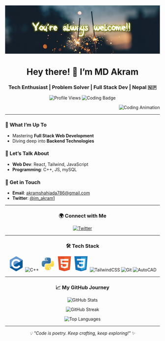 ![banner](https://github.com/IamAkram321/IamAkram321/blob/main/banner1.jpg) <!-- We'll upgrade this below -->

<h1 align="center">Hey there! 👋 I’m MD Akram</h1>
<h3 align="center">Tech Enthusiast | Problem Solver | Full Stack Dev | Nepal 🇳🇵</h3>

<div align="center">
  <img src="https://komarev.com/ghpvc/?username=iamakram321&label=Profile%20Views&color=ff2e63&style=flat-square" alt="Profile Views" />
  <img src="https://img.shields.io/badge/Coding%20is%20Art-1f1f1f?style=flat-square&logo=codepen&logoColor=fff" alt="Coding Badge" />
</div>

<p align="right">
  <img src="https://media.giphy.com/media/L1R1tvI9svkIWwpVYr/giphy.gif" alt="Coding Animation" width="300" />
</p>

---

### 🌟 **What I’m Up To**
- Mastering **Full Stack Web Development**  
- Diving deep into **Backend Technologies**    

### 💬 **Let’s Talk About**
- **Web Dev**: React, Tailwind, JavaScript  
- **Programming**: C++, JS, mySQL  

### 📩 **Get in Touch**
- **Email**: [akramshahjada786@gmail.com](mailto:akramshahjada786@gmail.com)  
- **Twitter**: [@im_akram1](https://twitter.com/im_akram1)  

---

<h3 align="center">🌍 Connect with Me</h3>
<p align="center">
  <a href="https://twitter.com/im_akram1" target="_blank">
    <img src="https://img.shields.io/badge/Twitter-1DA1F2?style=for-the-badge&logo=twitter&logoColor=white" alt="Twitter" />
  </a>
  <!-- Add more socials like LinkedIn or Discord if you have them! -->
</p>

---

<h3 align="center">🛠️ Tech Stack</h3>
<p align="center">
  <img src="https://raw.githubusercontent.com/devicons/devicon/master/icons/c/c-original.svg" alt="C" width="50" height="50" title="C"/>
  <img src="https://cdn.jsdelivr.net/gh/devicons/devicon@latest/icons/cplusplus/cplusplus-original.svg" alt="C++" width="50" height="50" title="C++"/>
  <img src="https://raw.githubusercontent.com/devicons/devicon/master/icons/python/python-original.svg" alt="Python" width="50" height="50" title="Python"/>
  <img src="https://raw.githubusercontent.com/devicons/devicon/master/icons/html5/html5-original.svg" alt="HTML5" width="50" height="50" title="HTML5"/>
  <img src="https://raw.githubusercontent.com/devicons/devicon/master/icons/css3/css3-original.svg" alt="CSS3" width="50" height="50" title="CSS3"/>
  <img src="https://www.vectorlogo.zone/logos/tailwindcss/tailwindcss-icon.svg" alt="TailwindCSS" width="50" height="50" title="TailwindCSS"/>
  <img src="https://www.vectorlogo.zone/logos/git-scm/git-scm-icon.svg" alt="Git" width="50" height="50" title="Git"/>
  <img src="https://img.icons8.com/color/48/autocad.png" alt="AutoCAD" width="50" height="50" title="AutoCAD"/>
</p>

---

<h3 align="center">📈 My GitHub Journey</h3>
<p align="center">
  <img src="https://github-readme-stats.vercel.app/api?username=iamakram321&show_icons=true&theme=radical&hide_border=true" alt="GitHub Stats" />
</p>
<p align="center">
  <img src="https://github-readme-streak-stats.herokuapp.com/?user=iamakram321&theme=radical&hide_border=true" alt="GitHub Streak" />
</p>
<p align="center">
  <img src="https://github-readme-stats.vercel.app/api/top-langs?username=iamakram321&layout=compact&theme=radical&hide_border=true" alt="Top Languages" />
</p>

---

<p align="center">
  <i>💡 "Code is poetry. Keep crafting, keep exploring!"</i> ✨
</p>
